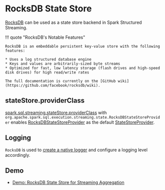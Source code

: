 # RocksDB State Store

[RocksDB](https://rocksdb.org/) can be used as a state store backend in Spark Structured Streaming.

!!! quote "RocksDB's Notable Features"

    RocksDB is an embeddable persistent key-value store with the following features:

    * Uses a log structured database engine
    * Keys and values are arbitrarily-sized byte streams
    * Optimized for fast, low latency storage (flash drives and high-speed disk drives) for high read/write rates

    The full documentation is currently on the [GitHub wiki](https://github.com/facebook/rocksdb/wiki).

## stateStore.providerClass

[spark.sql.streaming.stateStore.providerClass](../configuration-properties.md#spark.sql.streaming.stateStore.providerClass) with `org.apache.spark.sql.execution.streaming.state.RocksDBStateStoreProvider` enables [RocksDBStateStoreProvider](RocksDBStateStoreProvider.md) as the default [StateStoreProvider](../stateful-stream-processing/StateStoreProvider.md).

## Logging

`RocksDB` is used to [create a native logger](RocksDB.md#createLogger) and configure a logging level accordingly.

## Demo

* [Demo: RocksDB State Store for Streaming Aggregation](../demo/rocksdb-state-store-for-streaming-aggregation.md)
